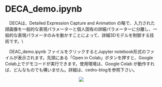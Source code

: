 # DECA_demo.ipynb

　DECAは、Detailed Expression Capture and Animation の略で、入力された顔画像を一般的な表現パラメーターと個人固有の詳細パラメーターに分離し、一般的な表現パラメータのみを動かすことによって、詳細3Dモデルを制御する技術です。\

　DEAC_demo.ipynb ファイルをクリックするとJupyter notebook形式のファイルが表示されます。先頭にある「Open in Colab」ボタンを押すと、Google Colab上でデモコードが実行できます。使用環境は、Google Colab が動作すれば、どんなものでも構いません。詳細は、cedro-blogを参照下さい。

<p align="center"> 
<img src="TestSamples/teaser/results/teaser.gif">
</p>


